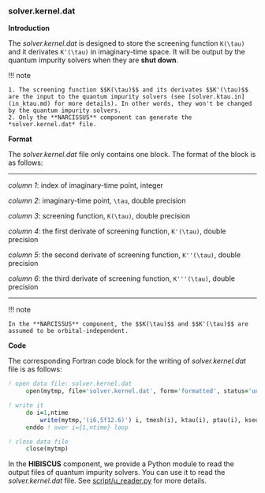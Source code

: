 ### solver.kernel.dat

**Introduction**

The *solver.kernel.dat* is designed to store the screening function ``K(\tau)`` and it derivates ``K'(\tau)`` in imaginary-time space. It will be output by the quantum impurity solvers when they are **shut down**.

!!! note

    1. The screening function $$K(\tau)$$ and its derivates $$K'(\tau)$$ are the input to the quantum impurity solvers (see [solver.ktau.in](in_ktau.md) for more details). In other words, they won't be changed by the quantum impurity solvers.
    2. Only the **NARCISSUS** component can generate the *solver.kernel.dat* file.

**Format**

The *solver.kernel.dat* file only contains one block. The format of the block is as follows:

---

*column 1*: index of imaginary-time point, integer

*column 2*: imaginary-time point, ``\tau``, double precision

*column 3*: screening function, ``K(\tau)``, double precision

*column 4*: the first derivate of screening function, ``K'(\tau)``, double precision

*column 5*: the second derivate of screening function, ``K''(\tau)``, double precision

*column 6*: the third derivate of screening function, ``K'''(\tau)``, double precision

---

!!! note

    In the **NARCISSUS** component, the $$K(\tau)$$ and $$K'(\tau)$$ are assumed to be orbital-independent.

**Code**

The corresponding Fortran code block for the writing of *solver.kernel.dat* file is as follows:

```fortran
! open data file: solver.kernel.dat
     open(mytmp, file='solver.kernel.dat', form='formatted', status='unknown')

! write it
     do i=1,ntime
         write(mytmp,'(i6,5f12.6)') i, tmesh(i), ktau(i), ptau(i), ksed(i), psed(i)
     enddo ! over i={1,ntime} loop

! close data file
     close(mytmp)
```

In the **HIBISCUS** component, we provide a Python module to read the output files of quantum impurity solvers. You can use it to read the *solver.kernel.dat* file. See [script/u_reader.py](../ch07/reader.md) for more details.
